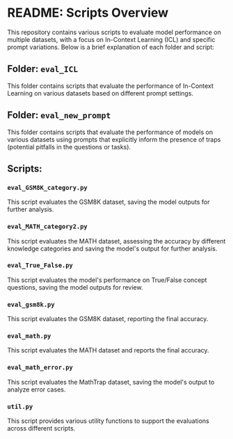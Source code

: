 # README: Scripts Overview

This repository contains various scripts to evaluate model performance on multiple datasets, with a focus on In-Context Learning (ICL) and specific prompt variations. Below is a brief explanation of each folder and script:

## Folder: `eval_ICL`
This folder contains scripts that evaluate the performance of In-Context Learning on various datasets based on different prompt settings.

## Folder: `eval_new_prompt`
This folder contains scripts that evaluate the performance of models on various datasets using prompts that explicitly inform the presence of traps (potential pitfalls in the questions or tasks).

## Scripts:

### `eval_GSM8K_category.py`
This script evaluates the GSM8K dataset, saving the model outputs for further analysis.

### `eval_MATH_category2.py`
This script evaluates the MATH dataset, assessing the accuracy by different knowledge categories and saving the model's output for further analysis.

### `eval_True_False.py`
This script evaluates the model's performance on True/False concept questions, saving the model outputs for review.

### `eval_gsm8k.py`
This script evaluates the GSM8K dataset, reporting the final accuracy.

### `eval_math.py`
This script evaluates the MATH dataset and reports the final accuracy.

### `eval_math_error.py`
This script evaluates the MathTrap dataset, saving the model's output to analyze error cases.

### `util.py`
This script provides various utility functions to support the evaluations across different scripts.

